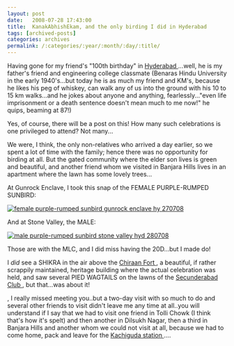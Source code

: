 ```yaml
---
layout: post
date:	2008-07-28 17:43:00
title:  KanakAbhishEkam, and the only birding I did in Hyderabad
tags: [archived-posts]
categories: archives
permalink: /:categories/:year/:month/:day/:title/
---
```

Having gone for my friend's "100th birthday" in <a href="http://en.wikipedia.org/wiki/Hyderabad,_India"> Hyderabad </a>...well, he is my father's friend and engineering college classmate (Benaras Hindu University in the early 1940's...but today he is as much my friend and KM's, because he likes his peg of whiskey, can walk any of us into the ground with his 10 to 15 km walks...and he jokes about anyone and anything, fearlessly..."even life imprisonment or a death sentence doesn't mean much to me now!" he quips, beaming at 87!)

Yes, of course, there will be a post on this! How many such celebrations is one privileged to attend? Not many... 

We were, I think, the only non-relatives who arrived a day earlier, so we spent a lot of time with the family; hence there was no opportunity for birding at all. But the gated community where the elder son lives is green and beautiful, and another friend whom we visited in Banjara Hills lives in an apartment where the lawn has some lovely trees...

At Gunrock Enclave, I took this snap of the FEMALE PURPLE-RUMPED SUNBIRD:


<a href="http://s297.photobucket.com/albums/mm205/depontis/?action=view&current=IMG_4824.jpg" target="_blank"><img src="http://i297.photobucket.com/albums/mm205/depontis/IMG_4824.jpg" border="0" alt="female purple-rumped sunbird gunrock enclave hy 270708"></a>

And at Stone Valley, the MALE:


<a href="http://s297.photobucket.com/albums/mm205/depontis/?action=view&current=IMG_4988.jpg" target="_blank"><img src="http://i297.photobucket.com/albums/mm205/depontis/IMG_4988.jpg" border="0" alt="male purple-rumped sunbird stone valley hyd 280708"></a>

Those are with the MLC, and I did miss having the 20D...but I made do!


I *did* see a SHIKRA in the air above the <a href="http://www.chiraanfort.com/"> Chiraan Fort </a>, a beautiful, if rather scrappily maintained, heritage building where the actual celebration was held, and saw several PIED WAGTAILS on the lawns of the <a href="http://en.wikipedia.org/wiki/Secunderabad_Club">  Secunderabad Club </a>, but that...was about it!

<LJ user="ashbirder">, I really missed meeting you..but a two-day visit with so much to do and several other friends to visit didn't leave me any time at all..you will understand if I say that we had to visit one friend in Tolli Chowk (I think that's how it's spelt) and then another in Dilsukh Nagar, then a third in Banjara Hills and another whom we could not visit at all, because we had to come home, pack and leave for the <a href="http://www.india9.com/i9show/Kacheguda-Railway-Station-50168.htm"> Kachiguda station </a>....
